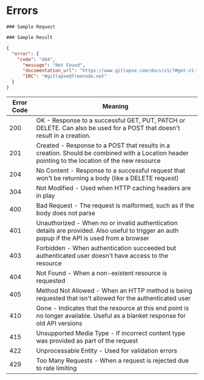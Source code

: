 # Errors

```
### Sample Request 
```

```
### Sample Result
```
```json
{
  "error": {
    "code": "404",
      "message": "Not Found",
      "documentation_url": "https://www.gitlapse.com/docs/v1/?#get-v1-lapses",
      "IRC": "#gitlapse@freenode.net"
  }
}
```
Error Code                    	| Meaning
-------------------------------	| ----------------------------------
200 				| OK - Response to a successful GET, PUT, PATCH or DELETE. Can also be used for a POST that doesn't result in a creation.
201 				| Created - Response to a POST that results in a creation. Should be combined with a Location header pointing to the location of the new resource
204 				| No Content - Response to a successful request that won't be returning a body (like a DELETE request)
304 				| Not Modified - Used when HTTP caching headers are in play
400 				| Bad Request - The request is malformed, such as if the body does not parse
401 				| Unauthorized - When no or invalid authentication details are provided. Also useful to trigger an auth popup if the API is used from a browser
403 				| Forbidden - When authentication succeeded but authenticated user doesn't have access to the resource
404 				| Not Found - When a non-existent resource is requested
405 				| Method Not Allowed - When an HTTP method is being requested that isn't allowed for the authenticated user
410 				| Gone - Indicates that the resource at this end point is no longer available. Useful as a blanket response for old API versions
415 				| Unsupported Media Type - If incorrect content type was provided as part of the request
422 				| Unprocessable Entity - Used for validation errors
429 				| Too Many Requests - When a request is rejected due to rate limiting
	
<!---
### Resource Information 
The Gitlapse API uses the following error codes:
Error Code | Meaning
---------- | -------
400 | Bad Request -- Your request sucks
401 | Unauthorized -- Your API key is wrong
403 | Forbidden -- The resource requested is hidden for administrators only
404 | Not Found -- The specified resource could not be found
405 | Method Not Allowed -- You tried to access a resource with an invalid method
406 | Not Acceptable -- You requested a format that isn't json
410 | Gone -- The resource requested has been removed from our servers
418 | I'm a teapot
429 | Too Many Requests -- You're requesting too many resources! Slow down!
500 | Internal Server Error -- We had a problem with our server. Try again later.
503 | Service Unavailable -- We're temporarially offline for maintanance. Please try again later.
-->
